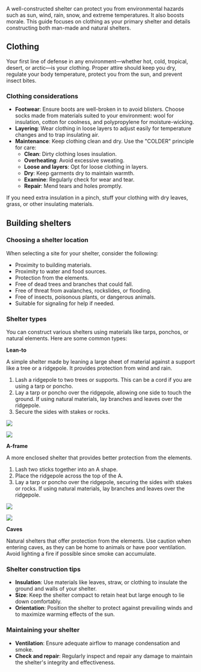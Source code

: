 A well-constructed shelter can protect you from environmental hazards such as sun, wind, rain, snow, and extreme temperatures. It also boosts morale. This guide focuses on clothing as your primary shelter and details constructing both man-made and natural shelters.

## Clothing

Your first line of defense in any environment—whether hot, cold, tropical, desert, or arctic—is your clothing. Proper attire should keep you dry, regulate your body temperature, protect you from the sun, and prevent insect bites.

### Clothing considerations

- **Footwear**: Ensure boots are well-broken in to avoid blisters. Choose socks made from materials suited to your environment: wool for insulation, cotton for coolness, and polypropylene for moisture-wicking.
- **Layering**: Wear clothing in loose layers to adjust easily for temperature changes and to trap insulating air.
- **Maintenance**: Keep clothing clean and dry. Use the "COLDER" principle for care:
  - **Clean**: Dirty clothing loses insulation.
  - **Overheating**: Avoid excessive sweating.
  - **Loose and layers**: Opt for loose clothing in layers.
  - **Dry**: Keep garments dry to maintain warmth.
  - **Examine**: Regularly check for wear and tear.
  - **Repair**: Mend tears and holes promptly.

If you need extra insulation in a pinch, stuff your clothing with dry leaves, grass, or other insulating materials.

## Building shelters

### Choosing a shelter location

When selecting a site for your shelter, consider the following:
- Proximity to building materials.
- Proximity to water and food sources.
- Protection from the elements.
- Free of dead trees and branches that could fall.
- Free of threat from avalanches, rockslides, or flooding.
- Free of insects, poisonous plants, or dangerous animals.
- Suitable for signaling for help if needed.

### Shelter types

You can construct various shelters using materials like tarps, ponchos, or natural elements. Here are some common types:

**Lean-to**

A simple shelter made by leaning a large sheet of material against a support like a tree or a ridgepole. It provides protection from wind and rain. 

1. Lash a ridgepole to two trees or supports. This can be a cord if you are using a tarp or poncho.
2. Lay a tarp or poncho over the ridgepole, allowing one side to touch the ground. If using natural materials, lay branches and leaves over the ridgepole.
3. Secure the sides with stakes or rocks.

![](file:///android_asset/survival_guide/68.webp)

![](file:///android_asset/survival_guide/76.webp)

**A-frame**

A more enclosed shelter that provides better protection from the elements.

1. Lash two sticks together into an A shape.
2. Place the ridgepole across the top of the A.
3. Lay a tarp or poncho over the ridgepole, securing the sides with stakes or rocks. If using natural materials, lay branches and leaves over the ridgepole.

![](file:///android_asset/survival_guide/72.webp)

![](file:///android_asset/survival_guide/79.webp)

**Caves**

Natural shelters that offer protection from the elements. Use caution when entering caves, as they can be home to animals or have poor ventilation. Avoid lighting a fire if possible since smoke can accumulate.

### Shelter construction tips

- **Insulation**: Use materials like leaves, straw, or clothing to insulate the ground and walls of your shelter.
- **Size**: Keep the shelter compact to retain heat but large enough to lie down comfortably.
- **Orientation**: Position the shelter to protect against prevailing winds and to maximize warming effects of the sun.

### Maintaining your shelter

- **Ventilation**: Ensure adequate airflow to manage condensation and smoke.
- **Check and repair**: Regularly inspect and repair any damage to maintain the shelter's integrity and effectiveness.